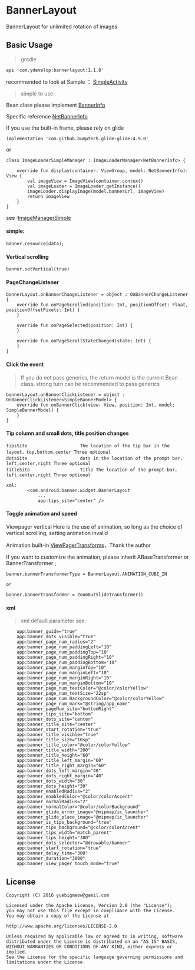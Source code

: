  # BannerLayout

BannerLayout for unlimited rotation of images

## Basic Usage

>gradle

    api 'com.ydevelop:bannerlayout:1.1.8'
    
recommended to look at Sample ： [SimpleActivity](https://github.com/7449/BannerLayout/blob/master/app/src/main/java/com/example/banner)
	
>simple to use

Bean class please implement [BannerInfo](https://github.com/7449/BannerLayout/blob/master/library/src/main/java/com/bannerlayout/Listener.kt)

Specific reference [NetBannerInfo](https://github.com/7449/BannerLayout/blob/master/app/src/main/java/com/example/NetBannerInfo.kt)

If you use the built-in frame, please rely on glide

    implementation 'com.github.bumptech.glide:glide:4.9.0'
    
or

    class ImageLoaderSimpleManager : ImageLoaderManager<NetBannerInfo> {
    
        override fun display(container: ViewGroup, model: NetBannerInfo): View {
            val imageView = ImageView(container.context)
            val imageLoader = ImageLoader.getInstance()
            imageLoader.displayImage(model.bannerUrl, imageView)
            return imageView
        }
    }
	

see :[ImageManagerSimple](https://github.com/7449/BannerLayout/blob/master/app/src/main/java/com/example/display)


#### simple:

    banner.resource(data);
                
#### Vertical scrolling

    banner.setVertical(true)
                
#### PageChangeListener

    bannerLayout.onBannerChangeListener = object : OnBannerChangeListener {
        override fun onPageScrolled(position: Int, positionOffset: Float, positionOffsetPixels: Int) {
        }

        override fun onPageSelected(position: Int) {
        }

        override fun onPageScrollStateChanged(state: Int) {
        }
    }


#### Click the event

>If you do not pass generics, the return model is the current Bean class, strong turn can be recommended to pass generics

    bannerLayout.onBannerClickListener = object : OnBannerClickListener<SimpleBannerModel> {
        override fun onBannerClick(view: View, position: Int, model: SimpleBannerModel) {
        }
    }
    
#### Tip column and small dots, title position changes

	tipsSite               	 	The location of the tip bar in the layout，top,bottom,center Three optional 
	dotsSite               		dots in the location of the prompt bar，left,center,right Three optional
	titleSite               	Title The location of the prompt bar，left,center,right Three optional

	xml:
		    <com.android.banner.widget.BannerLayout
		        ...
		        app:tips_site="center" />

#### Toggle animation and speed

Viewpager vertical Here is the use of animation, so long as the choice of vertical scrolling, setting animation invalid

Animation built-in [ViewPagerTransforms](https://github.com/ToxicBakery/ViewPagerTransforms)，Thank the author
	
If you want to customize the animation, please inherit ABaseTransformer or BannerTransformer ;
	
	banner.bannerTransformerType = BannerLayout.ANIMATION_CUBE_IN
	
	or
	
	banner.bannerTransformer = ZoomOutSlideTransformer()

#### xml 

> xml default parameter see:

        app:banner_guide="true"
        app:banner_dots_visible="true"                              
        app:banner_page_num_radius="2"                              
        app:banner_page_num_paddingLeft="10"                        
        app:banner_page_num_paddingTop="10"                         
        app:banner_page_num_paddingRight="10"                       
        app:banner_page_num_paddingBottom="10"                      
        app:banner_page_num_marginTop="10"                          
        app:banner_page_num_marginLeft="10"                         
        app:banner_page_num_marginRight="10"                        
        app:banner_page_num_marginBottom="10"                       
        app:banner_page_num_textColor="@color/colorYellow"          
        app:banner_page_num_textSize="22sp"                         
        app:banner_page_num_BackgroundColor="@color/colorYellow"    
        app:banner_page_num_mark="@string/app_name"                 
        app:banner_pageNum_site="bottomRight"                       
        app:banner_tips_site="bottom"                               
        app:banner_dots_site="center"                               
        app:banner_title_site="center"                              
        app:banner_start_rotation="true"                            
        app:banner_title_visible="true"                             
        app:banner_title_size="10sp"                                
        app:banner_title_color="@color/colorYellow"                 
        app:banner_title_width="200"                                
        app:banner_title_height="60"                                
        app:banner_title_left_margin="60"                           
        app:banner_title_right_margin="60"                          
        app:banner_dots_left_margin="40"                            
        app:banner_dots_right_margin="40"                           
        app:banner_dots_width="30"                                  
        app:banner_dots_height="30"                                 
        app:banner_enabledRadius="2"                                
        app:banner_enabledColor="@color/colorAccent"                
        app:banner_normalRadius="2"                                 
        app:banner_normalColor="@color/colorBackground"             
        app:banner_glide_error_image="@mipmap/ic_launcher"          
        app:banner_glide_place_image="@mipmap/ic_launcher"          
        app:banner_is_tips_background="true"                        
        app:banner_tips_background="@color/colorAccent"             
        app:banner_tips_width="match_parent"                        
        app:banner_tips_height="300"                                
        app:banner_dots_selector="@drawable/banner"                 
        app:banner_start_rotation="true"                            
        app:banner_delay_time="300"                                 
        app:banner_duration="3000"                                  
        app:banner_view_pager_touch_mode="true"      


License
--
    Copyright (C) 2016 yuebigmeow@gamil.com

    Licensed under the Apache License, Version 2.0 (the "License");
    you may not use this file except in compliance with the License.
    You may obtain a copy of the License at

    http://www.apache.org/licenses/LICENSE-2.0

    Unless required by applicable law or agreed to in writing, software
    distributed under the License is distributed on an "AS IS" BASIS,
    WITHOUT WARRANTIES OR CONDITIONS OF ANY KIND, either express or implied.
    See the License for the specific language governing permissions and
    limitations under the License.
